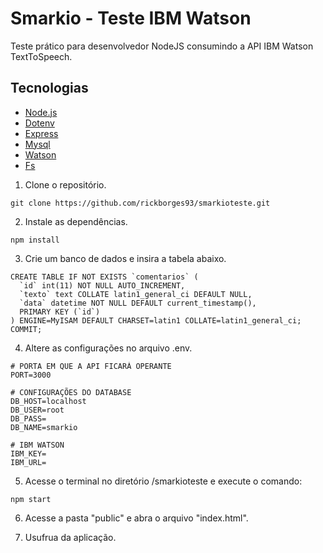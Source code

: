 # Smarkio - Teste IBM Watson
Teste prático para desenvolvedor NodeJS consumindo a API IBM Watson TextToSpeech.

## Tecnologias

- [Node.js](https://nodejs.org/en/)
- [Dotenv](https://www.npmjs.com/package/dotenv)
- [Express](https://www.npmjs.com/package/express)
- [Mysql](https://www.npmjs.com/package/mysql)
- [Watson](https://www.npmjs.com/package/ibm-watson)
- [Fs](https://www.npmjs.com/package/fs)

1. Clone o repositório.

```
git clone https://github.com/rickborges93/smarkioteste.git
```

2. Instale as dependências.

```
npm install
```
3. Crie um banco de dados e insira a tabela abaixo.

``` 
CREATE TABLE IF NOT EXISTS `comentarios` (
  `id` int(11) NOT NULL AUTO_INCREMENT,
  `texto` text COLLATE latin1_general_ci DEFAULT NULL,
  `data` datetime NOT NULL DEFAULT current_timestamp(),
  PRIMARY KEY (`id`)
) ENGINE=MyISAM DEFAULT CHARSET=latin1 COLLATE=latin1_general_ci;
COMMIT;
```

4. Altere as configurações no arquivo .env.

```
# PORTA EM QUE A API FICARÁ OPERANTE
PORT=3000

# CONFIGURAÇÕES DO DATABASE
DB_HOST=localhost
DB_USER=root
DB_PASS=
DB_NAME=smarkio

# IBM WATSON
IBM_KEY=
IBM_URL=
```

5. Acesse o terminal no diretório /smarkioteste e execute o comando:

```
npm start
```

6. Acesse a pasta "public" e abra o arquivo "index.html".

7. Usufrua da aplicação.


